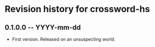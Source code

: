# Revision history for crossword-hs

## 0.1.0.0 -- YYYY-mm-dd

* First version. Released on an unsuspecting world.
